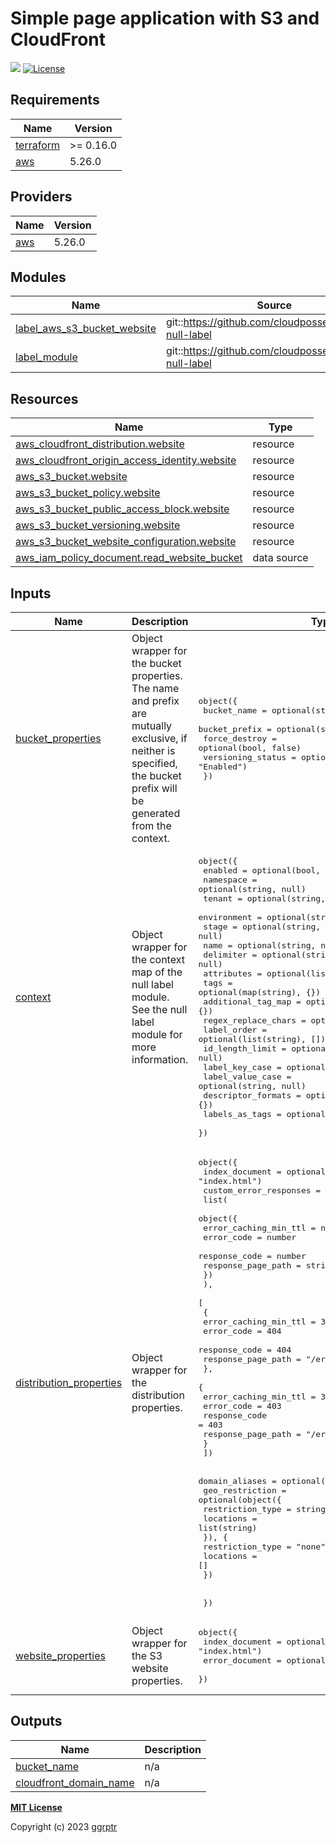 # Simple page application with S3 and CloudFront

[![](https://img.shields.io/badge/github-ggrptr/terraform--module--static--website-%233DA639.svg)](https://github.com/ggrptr/terraform-module-static-website "github.com/ggrptr/terraform-module-static-website")
[![License](https://img.shields.io/badge/license-MIT-%233DA639.svg)](https://opensource.org/licenses/MIT)


<!-- BEGIN_TF_DOCS -->
## Requirements

| Name | Version |
|------|---------|
| <a name="requirement_terraform"></a> [terraform](#requirement\_terraform) | >= 0.16.0 |
| <a name="requirement_aws"></a> [aws](#requirement\_aws) | 5.26.0 |

## Providers

| Name | Version |
|------|---------|
| <a name="provider_aws"></a> [aws](#provider\_aws) | 5.26.0 |

## Modules

| Name | Source | Version |
|------|--------|---------|
| <a name="module_label_aws_s3_bucket_website"></a> [label\_aws\_s3\_bucket\_website](#module\_label\_aws\_s3\_bucket\_website) | git::https://github.com/cloudposse/terraform-null-label | 488ab91e34a24a86957e397d9f7262ec5925586a |
| <a name="module_label_module"></a> [label\_module](#module\_label\_module) | git::https://github.com/cloudposse/terraform-null-label | 488ab91e34a24a86957e397d9f7262ec5925586a |

## Resources

| Name | Type |
|------|------|
| [aws_cloudfront_distribution.website](https://registry.terraform.io/providers/hashicorp/aws/5.26.0/docs/resources/cloudfront_distribution) | resource |
| [aws_cloudfront_origin_access_identity.website](https://registry.terraform.io/providers/hashicorp/aws/5.26.0/docs/resources/cloudfront_origin_access_identity) | resource |
| [aws_s3_bucket.website](https://registry.terraform.io/providers/hashicorp/aws/5.26.0/docs/resources/s3_bucket) | resource |
| [aws_s3_bucket_policy.website](https://registry.terraform.io/providers/hashicorp/aws/5.26.0/docs/resources/s3_bucket_policy) | resource |
| [aws_s3_bucket_public_access_block.website](https://registry.terraform.io/providers/hashicorp/aws/5.26.0/docs/resources/s3_bucket_public_access_block) | resource |
| [aws_s3_bucket_versioning.website](https://registry.terraform.io/providers/hashicorp/aws/5.26.0/docs/resources/s3_bucket_versioning) | resource |
| [aws_s3_bucket_website_configuration.website](https://registry.terraform.io/providers/hashicorp/aws/5.26.0/docs/resources/s3_bucket_website_configuration) | resource |
| [aws_iam_policy_document.read_website_bucket](https://registry.terraform.io/providers/hashicorp/aws/5.26.0/docs/data-sources/iam_policy_document) | data source |

## Inputs

| Name | Description | Type | Default | Required |
|------|-------------|------|---------|:--------:|
| <a name="input_bucket_properties"></a> [bucket\_properties](#input\_bucket\_properties) | Object wrapper for the bucket properties. The name and prefix are mutually exclusive, if neither is specified, the bucket prefix will be generated from the context. | <pre>object({<br>    bucket_name       = optional(string, null)<br>    bucket_prefix     = optional(string, null)<br>    force_destroy     = optional(bool, false)<br>    versioning_status = optional(string, "Enabled")<br>  })</pre> | <pre>{<br>  "bucket_name": null,<br>  "bucket_prefix": null,<br>  "force_destroy": false,<br>  "versioning_status": "Enabled"<br>}</pre> | no |
| <a name="input_context"></a> [context](#input\_context) | Object wrapper for the context map of the null label module. See the null label module for more information. | <pre>object({<br>    enabled             = optional(bool, true)<br>    namespace           = optional(string, null)<br>    tenant              = optional(string, null)<br>    environment         = optional(string, null)<br>    stage               = optional(string, null)<br>    name                = optional(string, null)<br>    delimiter           = optional(string, null)<br>    attributes          = optional(list(string), [])<br>    tags                = optional(map(string), {})<br>    additional_tag_map  = optional(map(string), {})<br>    regex_replace_chars = optional(string, null)<br>    label_order         = optional(list(string), [])<br>    id_length_limit     = optional(number, null)<br>    label_key_case      = optional(string, null)<br>    label_value_case    = optional(string, null)<br>    descriptor_formats  = optional(map(string), {})<br>    labels_as_tags      = optional(list(string), ["unset"])<br>  })</pre> | n/a | yes |
| <a name="input_distribution_properties"></a> [distribution\_properties](#input\_distribution\_properties) | Object wrapper for the distribution properties. | <pre>object({<br>    index_document = optional(string, "index.html")<br>    custom_error_responses = optional(<br>      list(<br>        object({<br>          error_caching_min_ttl = number<br>          error_code            = number<br>          response_code         = number<br>          response_page_path    = string<br>        })<br>      ),<br>      [<br>        {<br>          error_caching_min_ttl = 300<br>          error_code            = 404<br>          response_code         = 404<br>          response_page_path    = "/error.html"<br>        },<br>        {<br>          error_caching_min_ttl = 300<br>          error_code            = 403<br>          response_code         = 403<br>          response_page_path    = "/error.html"<br>        }<br>    ])<br><br>    domain_aliases = optional(list(string), [])<br>    geo_restriction = optional(object({<br>      restriction_type = string<br>      locations        = list(string)<br>      }), {<br>      restriction_type = "none"<br>      locations        = []<br>    })<br><br><br>  })</pre> | <pre>{<br>  "custom_error_responses": [<br>    {<br>      "error_caching_min_ttl": 300,<br>      "error_code": 404,<br>      "response_code": 404,<br>      "response_page_path": "/error.html"<br>    }<br>  ],<br>  "domain_aliases": [],<br>  "geo_restriction": {<br>    "locations": [],<br>    "restriction_type": "none"<br>  },<br>  "index_document": "index.html"<br>}</pre> | no |
| <a name="input_website_properties"></a> [website\_properties](#input\_website\_properties) | Object wrapper for the S3 website properties. | <pre>object({<br>    index_document = optional(string, "index.html")<br>    error_document = optional(string, "error.html")<br>  })</pre> | <pre>{<br>  "error_document": "error.html",<br>  "index_document": "index.html"<br>}</pre> | no |

## Outputs

| Name | Description |
|------|-------------|
| <a name="output_bucket_name"></a> [bucket\_name](#output\_bucket\_name) | n/a |
| <a name="output_cloudfront_domain_name"></a> [cloudfront\_domain\_name](#output\_cloudfront\_domain\_name) | n/a |
<!-- END_TF_DOCS -->

**[MIT License](LICENSE)**

Copyright (c) 2023 [ggrptr](https://github.com/ggrptr)
